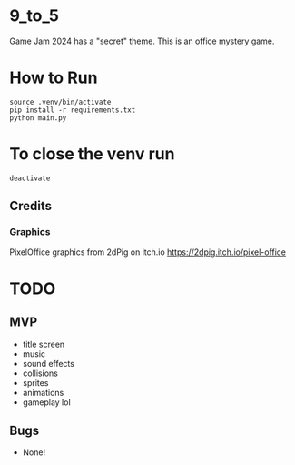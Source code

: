 # 9_to_5
Game Jam 2024 has a "secret" theme. This is an office mystery game.

# How to Run

```
source .venv/bin/activate
pip install -r requirements.txt
python main.py
```

# To close the venv run
```
deactivate
```



## Credits

### Graphics

PixelOffice graphics from 2dPig on itch.io
https://2dpig.itch.io/pixel-office



# TODO

## MVP
* title screen
* music
* sound effects
* collisions
* sprites
* animations
* gameplay lol

## Bugs
* None!

